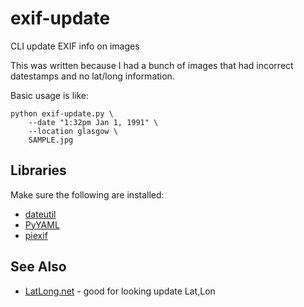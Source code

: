 # exif-update
CLI update EXIF info on images

This was written because I had a bunch of images that
had incorrect datestamps and no lat/long information.

Basic usage is like:

    python exif-update.py \
        --date "1:32pm Jan 1, 1991" \
        --location glasgow \
        SAMPLE.jpg

## Libraries

Make sure the following are installed:

* [dateutil](https://dateutil.readthedocs.io/en/stable/)
* [PyYAML](https://pyyaml.org/wiki/PyYAMLDocumentation)
* [piexif](http://piexif.readthedocs.io/en/latest/index.html)

## See Also

* [LatLong.net](https://www.latlong.net/) - good for looking update Lat,Lon
